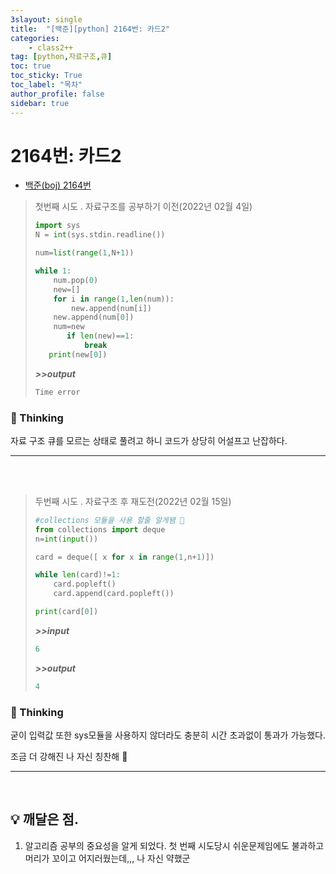 ```yaml
---
3slayout: single
title:  "[백준][python] 2164번: 카드2"
categories: 
    - class2++
tag: [python,자료구조,큐]
toc: true
toc_sticky: True
toc_label: "목차"
author_profile: false
sidebar: true
---
```


# 2164번: 카드2



* [백준(boj) 2164번](https://www.acmicpc.net/problem/2164)

  

> 첫번째 시도 . 자료구조를 공부하기 이전(2022년 02월 4일)
>
> ```python
> import sys
> N = int(sys.stdin.readline())
> 
> num=list(range(1,N+1))
> 
> while 1:
>     num.pop(0)
>     new=[]
>     for i in range(1,len(num)):
>         new.append(num[i])
>     new.append(num[0])
>     num=new
>        if len(new)==1:
>            break
>    print(new[0])
>    ```
>    
>    ***>>output***
>    
>    ```python
>    Time error
>    ```

### 🌝 Thinking

자료 구조 큐를 모르는 상태로 풀려고 하니 코드가 상당히 어설프고 난잡하다.

---



<br/>

<br/>

> 두번째 시도 . 자료구조 후 재도전(2022년 02월 15일)
>
> ```python
> #collections 모듈을 사용 할줄 알게됌 😤
> from collections import deque
> n=int(input())
> 
> card = deque([ x for x in range(1,n+1)])
> 
> while len(card)!=1:
>     card.popleft()
>     card.append(card.popleft())
> 
> print(card[0])
> ```
>
> ***>>input***
>
> ```python
> 6
> ```
>
> ***>>output***
>
> ```python
> 4
> ```

### 🌝 Thinking

굳이 입력값 또한  sys모듈을 사용하지 않더라도 충분히 시간 초과없이 통과가 가능했다.

조금 더 강해진 나 자신 칭찬해 🦾

---

<br/>

## 💡 깨달은 점.

1. 알고리즘 공부의 중요성을 알게 되었다. 첫 번째 시도당시 쉬운문제임에도 불과하고 머리가 꼬이고 어지러웠는데,,, 나 자신 약했군
